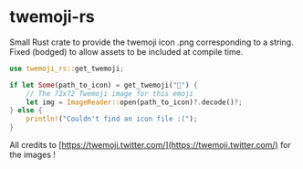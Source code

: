 # twemoji-rs
Small Rust crate to provide the twemoji icon .png corresponding to a string. Fixed (bodged) to allow assets to be included at compile time.

```rust
use twemoji_rs::get_twemoji;

if let Some(path_to_icon) = get_twemoji("🚀") {
    // The 72x72 Twemoji image for this emoji
    let img = ImageReader::open(path_to_icon)?.decode()?;
} else {
    println!("Couldn't find an icon file :(");
}
```

All credits to [https://twemoji.twitter.com/](https://twemoji.twitter.com/) for the images !
